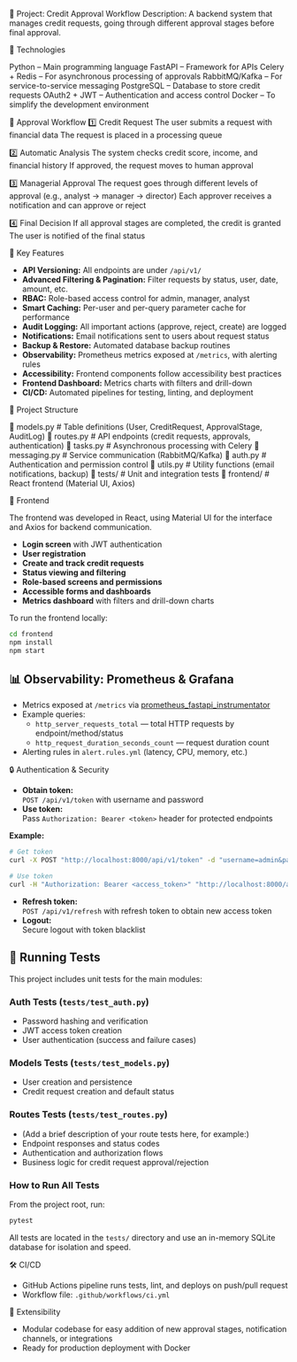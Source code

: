📌 Project: Credit Approval Workflow
Description: A backend system that manages credit requests, going through different approval stages before final 
approval.

🔹 Technologies

Python – Main programming language
FastAPI – Framework for APIs
Celery + Redis – For asynchronous processing of approvals
RabbitMQ/Kafka – For service-to-service messaging
PostgreSQL – Database to store credit requests
OAuth2 + JWT – Authentication and access control
Docker – To simplify the development environment



🚀 Approval Workflow
1️⃣ Credit Request
The user submits a request with financial data
The request is placed in a processing queue

2️⃣ Automatic Analysis
The system checks credit score, income, and financial history
If approved, the request moves to human approval

3️⃣ Managerial Approval
The request goes through different levels of approval (e.g., analyst → manager → director)
Each approver receives a notification and can approve or reject

4️⃣ Final Decision
If all approval stages are completed, the credit is granted
The user is notified of the final status

🔹 Key Features

- **API Versioning:** All endpoints are under `/api/v1/`
- **Advanced Filtering & Pagination:** Filter requests by status, user, date, amount, etc.
- **RBAC:** Role-based access control for admin, manager, analyst
- **Smart Caching:** Per-user and per-query parameter cache for performance
- **Audit Logging:** All important actions (approve, reject, create) are logged
- **Notifications:** Email notifications sent to users about request status
- **Backup & Restore:** Automated database backup routines
- **Observability:** Prometheus metrics exposed at `/metrics`, with alerting rules
- **Accessibility:** Frontend components follow accessibility best practices
- **Frontend Dashboard:** Metrics charts with filters and drill-down
- **CI/CD:** Automated pipelines for testing, linting, and deployment

🔹 Project Structure

📂 models.py      # Table definitions (User, CreditRequest, ApprovalStage, AuditLog)
📂 routes.py      # API endpoints (credit requests, approvals, authentication)
📂 tasks.py       # Asynchronous processing with Celery
📂 messaging.py   # Service communication (RabbitMQ/Kafka)
📂 auth.py        # Authentication and permission control
📂 utils.py       # Utility functions (email notifications, backup)
📂 tests/         # Unit and integration tests
📂 frontend/      # React frontend (Material UI, Axios)


🔹 Frontend

The frontend was developed in React, using Material UI for the interface and Axios for backend communication.

- **Login screen** with JWT authentication
- **User registration**
- **Create and track credit requests**
- **Status viewing and filtering**
- **Role-based screens and permissions**
- **Accessible forms and dashboards**
- **Metrics dashboard** with filters and drill-down charts

To run the frontend locally:
```bash
cd frontend
npm install
npm start
```

## 📊 Observability: Prometheus & Grafana

- Metrics exposed at `/metrics` via [prometheus_fastapi_instrumentator](https://github.com/trallard/prometheus-fastapi-instrumentator)
- Example queries:
  - `http_server_requests_total` — total HTTP requests by endpoint/method/status
  - `http_request_duration_seconds_count` — request duration count
- Alerting rules in `alert.rules.yml` (latency, CPU, memory, etc.)

🔒 Authentication & Security

- **Obtain token:**  
  `POST /api/v1/token` with username and password
- **Use token:**  
  Pass `Authorization: Bearer <token>` header for protected endpoints

**Example:**
```bash
# Get token
curl -X POST "http://localhost:8000/api/v1/token" -d "username=admin&password=yourpassword"

# Use token
curl -H "Authorization: Bearer <access_token>" "http://localhost:8000/api/v1/credit-requests/"
```

- **Refresh token:**  
  `POST /api/v1/refresh` with refresh token to obtain new access token
- **Logout:**  
  Secure logout with token blacklist

## 🧪 Running Tests

This project includes unit tests for the main modules:

### Auth Tests (`tests/test_auth.py`)
- Password hashing and verification
- JWT access token creation
- User authentication (success and failure cases)

### Models Tests (`tests/test_models.py`)
- User creation and persistence
- Credit request creation and default status

### Routes Tests (`tests/test_routes.py`)
- (Add a brief description of your route tests here, for example:)
- Endpoint responses and status codes
- Authentication and authorization flows
- Business logic for credit request approval/rejection

### How to Run All Tests

From the project root, run:
```bash
pytest
```

All tests are located in the `tests/` directory and use an in-memory SQLite database for isolation and speed.

🛠️ CI/CD

- GitHub Actions pipeline runs tests, lint, and deploys on push/pull request
- Workflow file: `.github/workflows/ci.yml`


🧩 Extensibility

- Modular codebase for easy addition of new approval stages, notification channels, or integrations
- Ready for production deployment with Docker